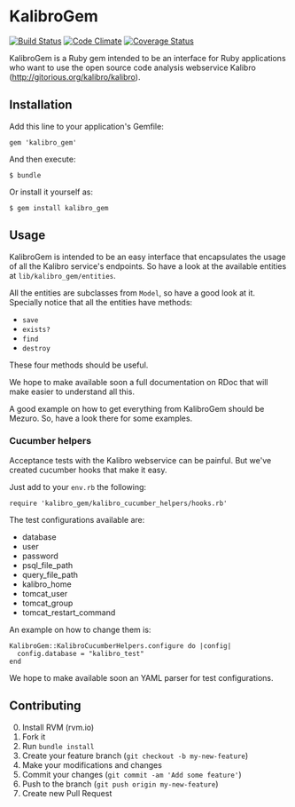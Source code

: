 # KalibroGem

[![Build Status](https://travis-ci.org/mezuro/kalibro_gem.png?branch=master)](https://travis-ci.org/mezuro/kalibro_gem)
[![Code Climate](https://codeclimate.com/github/mezuro/kalibro_gem.png)](https://codeclimate.com/github/mezuro/kalibro_gem)
[![Coverage Status](https://coveralls.io/repos/mezuro/kalibro_gem/badge.png)](https://coveralls.io/r/mezuro/kalibro_gem)

KalibroGem is a Ruby gem intended to be an interface for Ruby applications who want to use the open source code analysis webservice Kalibro (http://gitorious.org/kalibro/kalibro).

## Installation

Add this line to your application's Gemfile:

    gem 'kalibro_gem'

And then execute:

    $ bundle

Or install it yourself as:

    $ gem install kalibro_gem

## Usage

KalibroGem is intended to be an easy interface that encapsulates the usage of all the Kalibro service's endpoints. So have a look at the available entities at `lib/kalibro_gem/entities`.

All the entities are subclasses from `Model`, so have a good look at it. Specially notice that all the entities have methods:

* `save`
* `exists?`
* `find`
* `destroy`

These four methods should be useful.

We hope to make available soon a full documentation on RDoc that will make easier to understand all this.

A good example on how to get everything from KalibroGem should be Mezuro. So, have a look there for some examples.

### Cucumber helpers

Acceptance tests with the Kalibro webservice can be painful. But we've created cucumber hooks that make it easy.

Just add to your `env.rb` the following:

    require 'kalibro_gem/kalibro_cucumber_helpers/hooks.rb'

The test configurations available are:

* database
* user
* password
* psql_file_path
* query_file_path
* kalibro_home
* tomcat_user
* tomcat_group
* tomcat_restart_command

An example on how to change them is:

    KalibroGem::KalibroCucumberHelpers.configure do |config|
      config.database = "kalibro_test"
    end

We hope to make available soon an YAML parser for test configurations.

## Contributing

0. Install RVM (rvm.io)
1. Fork it
2. Run `bundle install`
3. Create your feature branch (`git checkout -b my-new-feature`)
4. Make your modifications and changes
5. Commit your changes (`git commit -am 'Add some feature'`)
6. Push to the branch (`git push origin my-new-feature`)
7. Create new Pull Request
